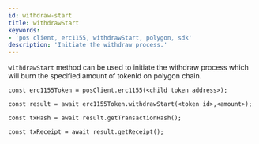```yaml
---
id: withdraw-start
title: withdrawStart
keywords: 
- 'pos client, erc1155, withdrawStart, polygon, sdk'
description: 'Initiate the withdraw process.'
---
```


`withdrawStart` method can be used to initiate the withdraw process which will burn the specified amount of tokenId on polygon chain.

```
const erc1155Token = posClient.erc1155(<child token address>);

const result = await erc1155Token.withdrawStart(<token id>,<amount>);

const txHash = await result.getTransactionHash();

const txReceipt = await result.getReceipt();

```
